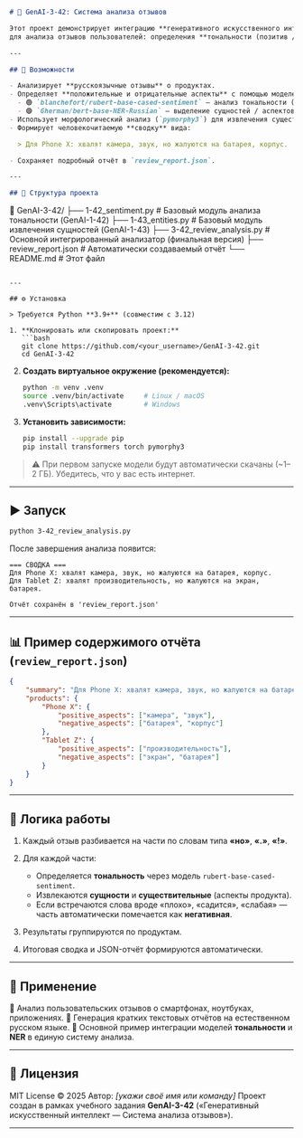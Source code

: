 ```markdown
# 🧠 GenAI-3-42: Система анализа отзывов

Этот проект демонстрирует интеграцию **генеративного искусственного интеллекта** (GenAI-1-42 и GenAI-1-43)  
для анализа отзывов пользователей: определения **тональности (позитив / негатив)** и извлечения **ключевых аспектов** (экран, батарея, камера и т.д.).

---

## 🚀 Возможности

- Анализирует **русскоязычные отзывы** о продуктах.  
- Определяет **положительные и отрицательные аспекты** с помощью моделей:
  - 🟢 `blanchefort/rubert-base-cased-sentiment` — анализ тональности (GenAI-1-42)
  - 🟣 `Gherman/bert-base-NER-Russian` — выделение сущностей / аспектов (GenAI-1-43)
- Использует морфологический анализ (`pymorphy3`) для извлечения существительных.
- Формирует человекочитаемую **сводку** вида:

  > Для Phone X: хвалят камера, звук, но жалуются на батарея, корпус.

- Сохраняет подробный отчёт в `review_report.json`.

---

## 🧩 Структура проекта

```

📂 GenAI-3-42/
├── 1-42_sentiment.py         # Базовый модуль анализа тональности (GenAI-1-42)
├── 1-43_entities.py          # Базовый модуль извлечения сущностей (GenAI-1-43)
├── 3-42_review_analysis.py   # Основной интегрированный анализатор (финальная версия)
├── review_report.json        # Автоматически создаваемый отчёт
└── README.md                 # Этот файл

````

---

## ⚙️ Установка

> Требуется Python **3.9+** (совместим с 3.12)

1. **Клонировать или скопировать проект:**
   ```bash
   git clone https://github.com/<your_username>/GenAI-3-42.git
   cd GenAI-3-42
````

2. **Создать виртуальное окружение (рекомендуется):**

   ```bash
   python -m venv .venv
   source .venv/bin/activate     # Linux / macOS
   .venv\Scripts\activate        # Windows
   ```

3. **Установить зависимости:**

   ```bash
   pip install --upgrade pip
   pip install transformers torch pymorphy3
   ```

> ⚠️ При первом запуске модели будут автоматически скачаны (~1–2 ГБ).
> Убедитесь, что у вас есть интернет.

---

## ▶️ Запуск

```bash
python 3-42_review_analysis.py
```

После завершения анализа появится:

```
=== СВОДКА ===
Для Phone X: хвалят камера, звук, но жалуются на батарея, корпус.
Для Tablet Z: хвалят производительность, но жалуются на экран, батарея.

Отчёт сохранён в 'review_report.json'
```

---

## 📊 Пример содержимого отчёта (`review_report.json`)

```json
{
    "summary": "Для Phone X: хвалят камера, звук, но жалуются на батарея, корпус. Для Tablet Z: хвалят производительность, но жалуются на экран, батарея.",
    "products": {
        "Phone X": {
            "positive_aspects": ["камера", "звук"],
            "negative_aspects": ["батарея", "корпус"]
        },
        "Tablet Z": {
            "positive_aspects": ["производительность"],
            "negative_aspects": ["экран", "батарея"]
        }
    }
}
```

---

## 🧠 Логика работы

1. Каждый отзыв разбивается на части по словам типа **«но»**, **«.»**, **«!»**.
2. Для каждой части:

   * Определяется **тональность** через модель `rubert-base-cased-sentiment`.
   * Извлекаются **сущности** и **существительные** (аспекты продукта).
   * Если встречаются слова вроде «плохо», «садится», «слабая» — часть автоматически помечается как **негативная**.
3. Результаты группируются по продуктам.
4. Итоговая сводка и JSON-отчёт формируются автоматически.

---

## 📘 Применение

🔹 Анализ пользовательских отзывов о смартфонах, ноутбуках, приложениях.
🔹 Генерация кратких текстовых отчётов на естественном русском языке.
🔹 Основной пример интеграции моделей **тональности** и **NER** в единую систему анализа.

---

## 🧾 Лицензия

MIT License © 2025
Автор: *[укажи своё имя или команду]*
Проект создан в рамках учебного задания **GenAI-3-42** («Генеративный искусственный интеллект — Система анализа отзывов»).

---
